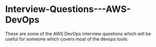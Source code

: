 # Interview-Questions---AWS-DevOps
  These are some of the AWS DevOps interview questions which will be useful for someone which covers most of the devops tools.
